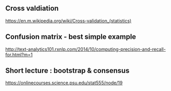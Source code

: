 ## Cross valdiation
https://en.m.wikipedia.org/wiki/Cross-validation_(statistics)

## Confusion matrix - best simple example
http://text-analytics101.rxnlp.com/2014/10/computing-precision-and-recall-for.html?m=1

## Short lecture : bootstrap & consensus
https://onlinecourses.science.psu.edu/stat555/node/19
